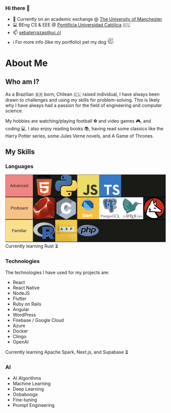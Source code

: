 ### Hi there 👋

- 🔭 Currently on an academic exchange @ [The University of Manchester](https://www.manchester.ac.uk/) 
- 💻 BEng CS & EEE @ [Pontificia Universidad Católica](https://www.manchester.ac.uk/) 🇨🇱
- 📫 sebaterrazas@uc.cl
- ℹ️ For more info (like my portfolio) pet my dog [<img src="westie-drawing.png" width="20">](https://sebaterrazas.github.io/)



# About Me

## Who am I?
As a Brazilian 🇧🇷 born, Chilean 🇨🇱 raised individual, I have always been drawn to challenges and using my skills for problem-solving. This is likely why I have always had a passion for the field of engineering and computer science.

My hobbies are watching/playing football ⚽️ and video games 🎮, and coding 💻. I also enjoy reading books 📚, having read some classics like the Harry Potter series, some Jules Verne novels, and A Game of Thrones.

## My Skills

### Languages
![Programming Skill Tier List](programming_skill_tier_list.png)
Currently learning Rust ⏳

### Technologies
The technologies I have used for my projects are:
- React
- React Native
- NodeJS
- Flutter
- Ruby on Rails
- Angular
- WordPress
- Firebase / Google Cloud
- Azure
- Docker
- Clingo
- OpenAI

Currently learning Apache Spark, Next.js, and Supabase ⏳

### AI
- AI Algorithms
- Machine Learning
- Deep Learning
- Oobabooga
- Fine-tuning
- Prompt Engineering

